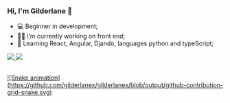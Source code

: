 ### Hi, I'm Gilderlane 👋

- 💻 Beginner in development;
- 👩‍💻 I’m currently working on front end;
- 🧠 Learning  React, Angular, Djando,  languages python and typeScript;


<div>
  <a href="https://github.com/gilderlanex">
  <img height="160em" src="https://github-readme-stats.vercel.app/api?username=gilderlanex&show_icons=true&theme=dark&include_all_commits=true&count_private=true"/>
  <img height="160em" src="https://github-readme-stats.vercel.app/api/top-langs/?username=gilderlanex&layout=compact&langs_count=7&theme=dark"/>
</div>
  
  
##
 <div>
    ![Snake animation](https://github.com/gilderlanex/gilderlanex/blob/output/github-contribution-grid-snake.svg)
</div>
  
